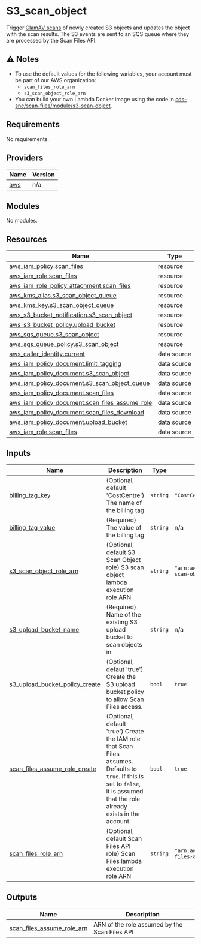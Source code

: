 # S3\_scan\_object
Trigger [ClamAV scans](https://scan-files.alpha.canada.ca) of newly created S3 objects and updates the object with the scan results.  The S3 events are sent to an SQS queue where they are processed by the Scan Files API.

## ⚠️ Notes
- To use the default values for the following variables, your account must be part of our AWS organization:
   - `scan_files_role_arn`
   - `s3_scan_object_role_arn`
- You can build your own Lambda Docker image using the code in [cds-snc/scan-files/module/s3-scan-object](https://github.com/cds-snc/scan-files/tree/main/module/s3-scan-object).

## Requirements

No requirements.

## Providers

| Name | Version |
|------|---------|
| <a name="provider_aws"></a> [aws](#provider\_aws) | n/a |

## Modules

No modules.

## Resources

| Name | Type |
|------|------|
| [aws_iam_policy.scan_files](https://registry.terraform.io/providers/hashicorp/aws/latest/docs/resources/iam_policy) | resource |
| [aws_iam_role.scan_files](https://registry.terraform.io/providers/hashicorp/aws/latest/docs/resources/iam_role) | resource |
| [aws_iam_role_policy_attachment.scan_files](https://registry.terraform.io/providers/hashicorp/aws/latest/docs/resources/iam_role_policy_attachment) | resource |
| [aws_kms_alias.s3_scan_object_queue](https://registry.terraform.io/providers/hashicorp/aws/latest/docs/resources/kms_alias) | resource |
| [aws_kms_key.s3_scan_object_queue](https://registry.terraform.io/providers/hashicorp/aws/latest/docs/resources/kms_key) | resource |
| [aws_s3_bucket_notification.s3_scan_object](https://registry.terraform.io/providers/hashicorp/aws/latest/docs/resources/s3_bucket_notification) | resource |
| [aws_s3_bucket_policy.upload_bucket](https://registry.terraform.io/providers/hashicorp/aws/latest/docs/resources/s3_bucket_policy) | resource |
| [aws_sqs_queue.s3_scan_object](https://registry.terraform.io/providers/hashicorp/aws/latest/docs/resources/sqs_queue) | resource |
| [aws_sqs_queue_policy.s3_scan_object](https://registry.terraform.io/providers/hashicorp/aws/latest/docs/resources/sqs_queue_policy) | resource |
| [aws_caller_identity.current](https://registry.terraform.io/providers/hashicorp/aws/latest/docs/data-sources/caller_identity) | data source |
| [aws_iam_policy_document.limit_tagging](https://registry.terraform.io/providers/hashicorp/aws/latest/docs/data-sources/iam_policy_document) | data source |
| [aws_iam_policy_document.s3_scan_object](https://registry.terraform.io/providers/hashicorp/aws/latest/docs/data-sources/iam_policy_document) | data source |
| [aws_iam_policy_document.s3_scan_object_queue](https://registry.terraform.io/providers/hashicorp/aws/latest/docs/data-sources/iam_policy_document) | data source |
| [aws_iam_policy_document.scan_files](https://registry.terraform.io/providers/hashicorp/aws/latest/docs/data-sources/iam_policy_document) | data source |
| [aws_iam_policy_document.scan_files_assume_role](https://registry.terraform.io/providers/hashicorp/aws/latest/docs/data-sources/iam_policy_document) | data source |
| [aws_iam_policy_document.scan_files_download](https://registry.terraform.io/providers/hashicorp/aws/latest/docs/data-sources/iam_policy_document) | data source |
| [aws_iam_policy_document.upload_bucket](https://registry.terraform.io/providers/hashicorp/aws/latest/docs/data-sources/iam_policy_document) | data source |
| [aws_iam_role.scan_files](https://registry.terraform.io/providers/hashicorp/aws/latest/docs/data-sources/iam_role) | data source |

## Inputs

| Name | Description | Type | Default | Required |
|------|-------------|------|---------|:--------:|
| <a name="input_billing_tag_key"></a> [billing\_tag\_key](#input\_billing\_tag\_key) | (Optional, default 'CostCentre') The name of the billing tag | `string` | `"CostCentre"` | no |
| <a name="input_billing_tag_value"></a> [billing\_tag\_value](#input\_billing\_tag\_value) | (Required) The value of the billing tag | `string` | n/a | yes |
| <a name="input_s3_scan_object_role_arn"></a> [s3\_scan\_object\_role\_arn](#input\_s3\_scan\_object\_role\_arn) | (Optional, default S3 Scan Object role) S3 scan object lambda execution role ARN | `string` | `"arn:aws:iam::806545929748:role/s3-scan-object"` | no |
| <a name="input_s3_upload_bucket_name"></a> [s3\_upload\_bucket\_name](#input\_s3\_upload\_bucket\_name) | (Required) Name of the existing S3 upload bucket to scan objects in. | `string` | n/a | yes |
| <a name="input_s3_upload_bucket_policy_create"></a> [s3\_upload\_bucket\_policy\_create](#input\_s3\_upload\_bucket\_policy\_create) | (Optional, defaut 'true') Create the S3 upload bucket policy to allow Scan Files access. | `bool` | `true` | no |
| <a name="input_scan_files_assume_role_create"></a> [scan\_files\_assume\_role\_create](#input\_scan\_files\_assume\_role\_create) | (Optional, default 'true') Create the IAM role that Scan Files assumes.  Defaults to `true`.  If this is set to `false`, it is assumed that the role already exists in the account. | `bool` | `true` | no |
| <a name="input_scan_files_role_arn"></a> [scan\_files\_role\_arn](#input\_scan\_files\_role\_arn) | (Optional, default Scan Files API role) Scan Files lambda execution role ARN | `string` | `"arn:aws:iam::806545929748:role/scan-files-api"` | no |

## Outputs

| Name | Description |
|------|-------------|
| <a name="output_scan_files_assume_role_arn"></a> [scan\_files\_assume\_role\_arn](#output\_scan\_files\_assume\_role\_arn) | ARN of the role assumed by the Scan Files API |
